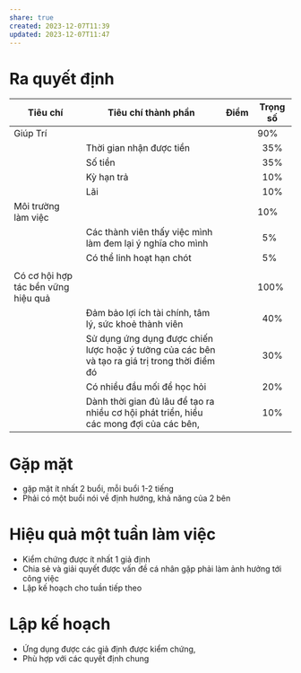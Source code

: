 ```yaml
---
share: true
created: 2023-12-07T11:39
updated: 2023-12-07T11:47
---
```


# Ra quyết định
| Tiêu chí                            | Tiêu chí thành phần                                                                            | Điểm | Trọng số   |
| ----------------------------------- | ---------------------------------------------------------------------------------------------- | ---- | ---------- |
| Giúp Trí                            |                                                                                                |      | 90%        |
|                                     | Thời gian nhận được tiền                                                                       |      | &nbsp; 35% |
|                                     | Số tiền                                                                                        |      | &nbsp; 35% |
|                                     | Kỳ hạn trả                                                                                     |      | &nbsp; 10% |
|                                     | Lãi                                                                                            |      | &nbsp; 10% |
| Môi trường làm việc                 |                                                                                                |      | 10%        |
|                                     | Các thành viên thấy việc mình làm đem lại ý nghĩa cho mình                                     |      | &nbsp; 5%  |
|                                     | Có thể linh hoạt hạn chót                                                                      |      | &nbsp; 5%  |
|                                     |                                                                                                |      |            |
| Có cơ hội hợp tác bền vững hiệu quả |                                                                                                |      | 100%       |
|                                     | Đảm bảo lợi ích tài chính, tâm lý, sức khoẻ thành viên                                         |      | &nbsp; 40% |
|                                     | Sử dụng ứng dụng được chiến lược hoặc ý tưởng của các bên và tạo ra giá trị trong thời điểm đó |      | &nbsp; 30% |
|                                     | Có nhiều đầu mối để học hỏi                                                                    |      | &nbsp; 20% |
|                                     | Dành thời gian đủ lâu để tạo ra nhiều cơ hội phát triển, hiểu các mong đợi của các bên,        |      | &nbsp; 10% |

# Gặp mặt
- gặp mặt ít nhất 2 buổi, mỗi buổi 1-2 tiếng
- Phải có một buổi nói về định hướng, khả năng của 2 bên

# Hiệu quả một tuần làm việc
- Kiểm chứng được ít nhất 1 giả định
- Chia sẻ và giải quyết được vấn đề cá nhân gặp phải làm ảnh hưởng tới công việc
- Lập kế hoạch cho tuần tiếp theo

# Lập kế hoạch
- Ứng dụng được các giả định được kiểm chứng, 
- Phù hợp với các quyết định chung
